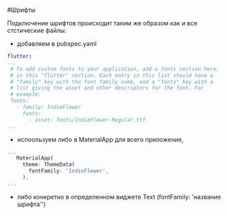 #Шрифты

Подключение шрифтов происходит таким же образом как и все стстические файлы:
 - добавляем в pubspec.yaml
 ```yaml
flutter:
 ...
  # To add custom fonts to your application, add a fonts section here,
  # in this "flutter" section. Each entry in this list should have a
  # "family" key with the font family name, and a "fonts" key with a
  # list giving the asset and other descriptors for the font. For
  # example:
  fonts:
    - family: IndieFlower
      fonts:
        - asset: fonts/IndieFlower-Regular.ttf
 ...
```
 - испоользуем либо в MaterialApp для всего приложения,
 ```dart
 ...
    MaterialApp(
      theme: ThemeData(
        fontFamily: 'IndieFlower',
      ),
 ...
```
 - либо конкретно в определенном виджете Text (fontFamily: 'название шрифта'')
